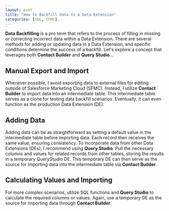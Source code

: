 ```yaml
---
layout: post
title: "How to Backfill Data to a Data Extension"
categories: [SQL, SFMC]
---
```

**Data Backfilling** is a pro term that refers to the process of filling in missing or correcting incorrect data within a Data Extension. There are several methods for adding or updating data in a Data Extension, and specific conditions determine the success of a backfill. Let's explore a concept that leverages both **Contact Builder** and **Query Studio**&hellip;

## Manual Export and Import
Whenever possible, I avoid exporting data to external files for editing outside of Salesforce Marketing Cloud (SFMC). Instead, I utilize **Contact Builder** to import data into an intermediate table. This intermediate table serves as a clone for testing data backfill scenarios. Eventually, it can even function as the production Data Extension (DE).

## Adding Data
Adding data can be as straightforward as setting a default value in the intermediate table before importing data. Each record then receives the same value, ensuring consistency. To incorporate data from other Data Extensions (DEs), I recommend using **Query Studio**. Pull the necessary columns and values for related records from other tables, storing the results in a temporary QueryStudio DE. This temporary DE can then serve as the source for importing data into the intermediate table via **Contact Builder**.

## Calculating Values and Importing
For more complex scenarios, utilize SQL functions and **Query Studio** to calculate the required columns or values. Again, use a temporary DE as the source for importing data through **Contact Builder**.
